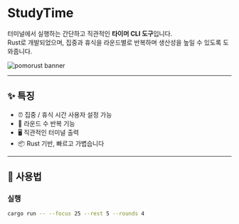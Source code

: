 # StudyTime

터미널에서 실행하는 간단하고 직관적인 **타이머 CLI 도구**입니다.  
Rust로 개발되었으며, 집중과 휴식을 라운드별로 반복하며 생산성을 높일 수 있도록 도와줍니다.

![pomorust banner](https://img.shields.io/badge/Rust-CLI-blue?style=flat-square)

---

## ✨ 특징

- ⏰ 집중 / 휴식 시간 사용자 설정 가능
- 🔁 라운드 수 반복 기능
- 🖥️ 직관적인 터미널 출력
- 📦 Rust 기반, 빠르고 가볍습니다

---

## 🚀 사용법

### 실행

```bash
cargo run -- --focus 25 --rest 5 --rounds 4
